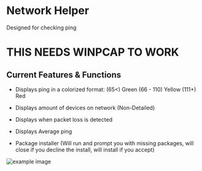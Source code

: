 # Network Helper
Designed for checking ping

# THIS NEEDS WINPCAP TO WORK

## Current Features & Functions
- Displays ping in a colorized format:
(65<) Green
(66 - 110) Yellow
(111+) Red

- Displays amount of devices on network (Non-Detailed)
- Displays when packet loss is detected
- Displays Average ping
- Package installer (Will run and prompt you with missing packages, will close if you decline the install, will install if you accept)

![example image](https://media.discordapp.net/attachments/1074206253833785454/1177420389203320972/image.png?ex=65727130&is=655ffc30&hm=4e71cc2641708499cd1a06cee2c315d9c9dfc8e52be25f5043e93bf739126632&=&format=webp)
